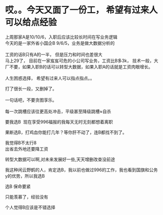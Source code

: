# 哎。。今天又面了一份工， 希望有过来人可以给点经验


上周那家A是10/10/6，入职后应该比较长时间在写业务逻辑<br />
今天的是一家外省小国企B 9/6/5，业务是做大数据分析的<br />
<br />
工资的话B只有A的一半， 但是压力和时间也差很大<br />
马上29了， 目前在一家岌岌可危的小公司写业务，工资比B多3k， 技术一般，大厂不要，如果入职B的话可以转型大数据，如果入职A的话就是工资肉眼增长。<br />
<br />
人生困惑选择， 希望有过来人可以指点指点。。

打了很长一段，又删掉了。<br />
<br />
一句话吧，不要贪图享乐。<br />
<br />
每一次跳槽应该往更高处冲击，平级甚至降级跳槽≈自杀

要我选B&nbsp;&nbsp;现在享受996福报的我每天无时无刻都想着离职

果断选B，打鸡血你能打几年？等你肝不动了，连B都找不到了。

我觉得B不太行8<br />
出省去外地还要降工资

转型大数据可以啊,对未来发展好一些,天天增删改查没前途<img src="static/image/smiley/yct/014.gif" smilieid="45" border="0" alt="" />

我这种闲云野鹤的人，肯定选B，我以前也做过996的工作，我也看到国旗和公务y的优势，所以我选B

选B 保命要紧

只能羡慕了，经验没有<img src="static/image/smiley/default/sweat.gif" smilieid="10" border="0" alt="" />

个人觉得B应该是不错选择

